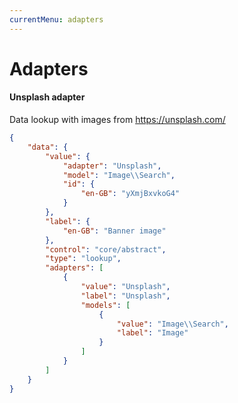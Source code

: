 ```yaml
---
currentMenu: adapters
---
```


# Adapters

#### Unsplash adapter
Data lookup with images from https://unsplash.com/
```JSON
{
	"data": {
		"value": {
			"adapter": "Unsplash",
			"model": "Image\\Search",
			"id": {
				"en-GB": "yXmjBxvkoG4"
			}
		},
		"label": {
			"en-GB": "Banner image"
		},
		"control": "core/abstract",
		"type": "lookup",
		"adapters": [
			{
				"value": "Unsplash",
				"label": "Unsplash",
				"models": [
					{
						"value": "Image\\Search",
						"label": "Image"
					}
				]
			}
		]
	}
}
```
